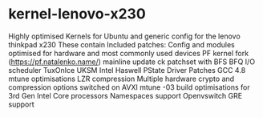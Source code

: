 kernel-lenovo-x230
==================

Highly optimised Kernels for Ubuntu and generic config for the lenovo thinkpad x230
These contain 
Included patches:
Config and modules optimised for hardware and most commonly used devices
PF kernel fork (https://pf.natalenko.name/)
 mainline update
 ck patchset with BFS
 BFQ I/O scheduler
 TuxOnIce
 UKSM
Intel Haswell PState Driver Patches
GCC 4.8 mtune optimisations
LZR compression
Multiple hardware crypto and compression options switched on 
AVXI mtune -03 build optimisations for 3rd Gen Intel Core processors
Namespaces support
Openvswitch GRE support
